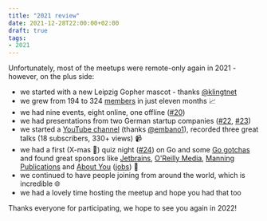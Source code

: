 ```yaml
---
title: "2021 review"
date: 2021-12-28T22:00:00+02:00
draft: true
tags:
- 2021
---
```


Unfortunately, most of the meetups were remote-only again in 2021 - however, on
the plus side:

* we started with a new Leipzig Gopher mascot - thanks [@klingtnet](https://www.klingt.net/)
* we grew from 194 to 324 [members](https://www.meetup.com/Leipzig-Golang/) in just eleven months 📈
* we had nine events, eight online, one offline ([#20](https://golangleipzig.space/posts/meetup-20-invitation/))
* we had presentations from two German startup companies ([#22](https://golangleipzig.space/posts/meetup-22-wrapup/), [#23](https://golangleipzig.space/posts/meetup-23-wrapup/))
* we started a [YouTube channel](https://www.youtube.com/channel/UCFDzViL6Bo0w2AG23Q0_rZQ) (thanks [@embano1](https://twitter.com/embano1/)), recorded three great talks (18 subscribers, 330+ views) 📹
* we had a first (X-mas 🎄) quiz night ([#24](https://golangleipzig.space/posts/meetup-24-wrapup/)) on Go and some [Go gotchas](https://github.com/golang-leipzig/gotchas) and found great sponsors like [Jetbrains](https://jetbrains.com/), [O'Reilly Media](https://www.oreilly.com/pub/cpc/323592), [Manning Publications](https://www.manning.com/) and [About You](https://www.aboutyou.com/) ([jobs](https://corporate.aboutyou.de/en/jobs/senior-golang-developer)) 🎁
* we continued to have people joining from around the world, which is incredible 🌐
* we had a lovely time hosting the meetup and hope you had that too

Thanks everyone for participating, we hope to see you again in 2022!
